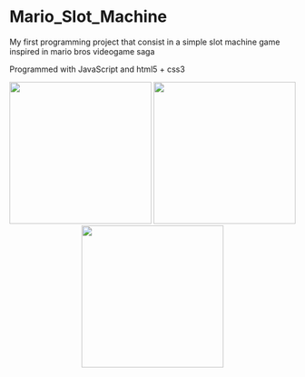 # Mario_Slot_Machine

My first programming project that consist in a simple slot machine game inspired in mario bros videogame saga

Programmed with JavaScript and html5 + css3

<div align="center">
<img width="250" src="https://github.com/LLuisPP/Mario_Slot_Machine/assets/116104082/2aa72400-9447-4b77-aafb-04d9bcda4013"> 
<img width="250" src="https://github.com/LLuisPP/Mario_Slot_Machine/assets/116104082/ee92c8b5-3b51-4eab-89c7-c9d007db5bed"> 
<img width="250" src="https://github.com/LLuisPP/Mario_Slot_Machine/assets/116104082/7b980815-7dc4-4c8c-a3b2-24e8bbcbf8e5">
</div>
